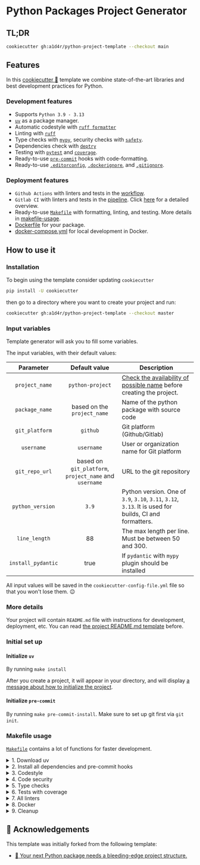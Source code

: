 # Python Packages Project Generator

## TL;DR

```bash
cookiecutter gh:a1d4r/python-project-template --checkout main
```

## Features

In this [cookiecutter 🍪](https://github.com/cookiecutter/cookiecutter) template we combine state-of-the-art libraries
and best development practices for Python.

### Development features

- Supports `Python 3.9 - 3.13`
- [`uv`](https://docs.astral.sh/uv/) as a package manager.
- Automatic codestyle with [`ruff formatter`](https://docs.astral.sh/ruff/formatter/)
- Linting with [`ruff`](https://github.com/astral-sh/ruff)
- Type checks with [`mypy`](https://mypy.readthedocs.io), security checks
  with [`safety`](https://github.com/pyupio/safety).
- Dependencies check with [`deptry`](https://deptry.com/)
- Testing with [`pytest`](https://docs.pytest.org/en/latest/) and [`coverage`](https://github.com/nedbat/coveragepy).
- Ready-to-use [`pre-commit`](https://pre-commit.com/) hooks with code-formatting.
- Ready-to-use [`.editorconfig`](%7B%7B%20cookiecutter.project_name.lower().replace('%20',%20'-')%20%7D%7D/.editorconfig), [`.dockerignore`](%7B%7B%20cookiecutter.project_name.lower().replace('%20',%20'-')%20%7D%7D/.dockerignore), and [`.gitignore`](%7B%7B%20cookiecutter.project_name.lower().replace('%20',%20'-')%20%7D%7D/.gitignore).

### Deployment features

- `Github Actions` with linters and tests in
  the [workflow](%7B%7B%20cookiecutter.project_name.lower().replace('%20',%20'-')%20%7D%7D/.github/workflows/%7B%7B%20cookiecutter.package_name%20%7D%7D.yml).
- `Gitlab CI` with linters and tests in
  the [pipeline](%7B%7B%20cookiecutter.project_name.lower().replace('%20',%20'-')%20%7D%7D/.gitlab-ci.yml).
  Click [here](pages/gitlab.md) for a detailed overview.
- Ready-to-use [`Makefile`](%7B%7B%20cookiecutter.project_name.lower().replace('%20',%20'-')%20%7D%7D/Makefile) with
  formatting, linting, and testing. More details in [makefile-usage](#makefile-usage).
- [Dockerfile](%7B%7B%20cookiecutter.project_name.lower().replace('%20',%20'-')%20%7D%7D/Dockerfile) for your package.
- [docker-compose.yml](%7B%7B%20cookiecutter.project_name.lower().replace('%20',%20'-')%20%7D%7D/docker-compose.yml) for
  local development in Docker.

## How to use it

### Installation

To begin using the template consider updating `cookiecutter`

```bash
pip install -U cookiecutter
```

then go to a directory where you want to create your project and run:

```bash
cookiecutter gh:a1d4r/python-project-template --checkout master
```

### Input variables

Template generator will ask you to fill some variables.

The input variables, with their default values:

|   **Parameter**    |                   **Default value**                    | **Description**                                                                                              |
|:------------------:|:------------------------------------------------------:|--------------------------------------------------------------------------------------------------------------|
|   `project_name`   |                    `python-project`                    | [Check the availability of possible name](http://ivantomic.com/projects/ospnc/) before creating the project. |
|   `package_name`   |              based on the `project_name`               | Name of the python package with source code                                                                  |
|   `git_platform`   |                        `github`                        | Git platform (Github/Gitlab)                                                                                 |
|     `username`     |                       `username`                       | User or organization name for Git platform                                                                   |
|   `git_repo_url`   | based on `git_platform`, `project_name` and `username` | URL to the git repository                                                                                    |
|  `python_version`  |                         `3.9`                          | Python version. One of `3.9`, `3.10`, `3.11`, `3.12`, `3.13`. It is used for builds, CI and formatters.      |
|   `line_length`    |                           88                           | The max length per line. Must be between 50 and 300.                                                         |
| `install_pydantic` |                          true                          | If `pydantic` with `mypy` plugin should be installed                                                         |

All input values will be saved in the `cookiecutter-config-file.yml` file so that you won't lose them. 😉

### More details

Your project will contain `README.md` file with instructions for development, deployment, etc. You can
read [the project README.md template](%7B%7B%20cookiecutter.project_name.lower().replace('%20',%20'-')%20%7D%7D/README.md)
before.

### Initial set up

#### Initialize `uv`

By running `make install`

After you create a project, it will appear in your directory, and will
display [a message about how to initialize the project](%7B%7B%20cookiecutter.project_name.lower().replace('%20',%20'-')%20%7D%7D/README.md#installation).

#### Initialize `pre-commit`

By running `make pre-commit-install`. Make sure to set up git first via `git init`.

### Makefile usage

[`Makefile`](%7B%7B%20cookiecutter.project_name.lower().replace('%20',%20'-')%20%7D%7D/Makefile)
contains a lot of functions
for faster development.

<details>
<summary>1. Download uv</summary>
<p>

To download and install uv run:

```bash
make uv-install
```

</p>
</details>

<details>
<summary>2. Install all dependencies and pre-commit hooks</summary>
<p>

Install requirements:

```bash
make install
```

Pre-commit hooks coulb be installed after `git init` via

```bash
make pre-commit-install
```

</p>
</details>

<details>
<summary>3. Codestyle</summary>
<p>

Automatic formatting uses `ruff` formatter

```bash
make codestyle

# or use synonym
make format
```

Codestyle checks only, without rewriting files:

```bash
make check-codestyle
```

Update all libraries to the latest version using one command

```bash
make update
```

</p>
</details>

<details>
<summary>4. Code security</summary>
<p>

This command identifies security issues with `Safety`

```bash
make check-safety
```

</p>
</details>

<details>
<summary>5. Type checks</summary>
<p>

Run `mypy` static type checker

```bash
make mypy
```

</p>
</details>

<details>
<summary>6. Tests with coverage</summary>
<p>

Run `pytest`

```bash
make test
```

</p>
</details>

<details>
<summary>7. All linters</summary>
<p>

Of course there is a command to ~~rule~~ run all linters in one:

```bash
make lint
```

</p>
</details>

<details>
<summary>8. Docker</summary>
<p>

Run with docker compose

```bash
make docker-up
```

</p>
</details>

<details>
<summary>9. Cleanup</summary>
<p>
Delete cache and build files:

```bash
make cleanup
```

</p>
</details>

## 🏅 Acknowledgements

This template was initially forked from the following template:

- [🚀 Your next Python package needs a bleeding-edge project structure.](https://github.com/TezRomacH/python-package-template)
